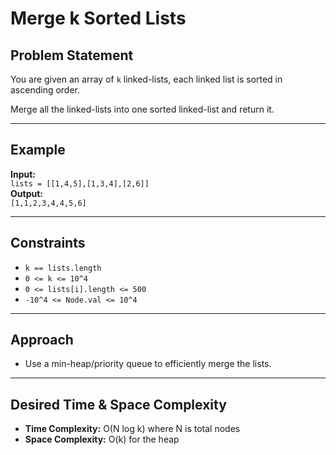# Merge k Sorted Lists

## Problem Statement

You are given an array of `k` linked-lists, each linked list is sorted in ascending order.

Merge all the linked-lists into one sorted linked-list and return it.

---

## Example

**Input:**  
`lists = [[1,4,5],[1,3,4],[2,6]]`  
**Output:**  
`[1,1,2,3,4,4,5,6]`

---

## Constraints

- `k == lists.length`
- `0 <= k <= 10^4`
- `0 <= lists[i].length <= 500`
- `-10^4 <= Node.val <= 10^4`

---

## Approach

- Use a min-heap/priority queue to efficiently merge the lists.

---

## Desired Time & Space Complexity

- **Time Complexity:** O(N log k) where N is total nodes
- **Space Complexity:** O(k) for the heap
